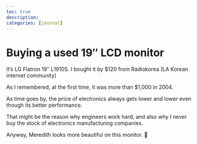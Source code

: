 ```yaml
---
toc: true
description:
categories: [journal]
---
```

# Buying a used 19″ LCD monitor

It’s LG Flatron 19″ L1910S.
I bought it by \$120 from Radiokorea (LA Korean internet community)

As I remembered, at the first time, it was more than \$1,000 in 2004.

As time goes by, the price of electronics always gets lower and lower even though its better performance.

That might be the reason why engineers work hard, and also why I never buy the stock of electronics manufacturing companies.

Anyway, Meredith looks more beautiful on this monitor. 🙂